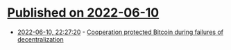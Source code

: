 # [Published on 2022-06-10](index.md)

* [2022-06-10, 22:27:20](https://news.ycombinator.com/item?id=31700069) - [Cooperation protected Bitcoin during failures of decentralization](https://arxiv.org/abs/2206.02871)
